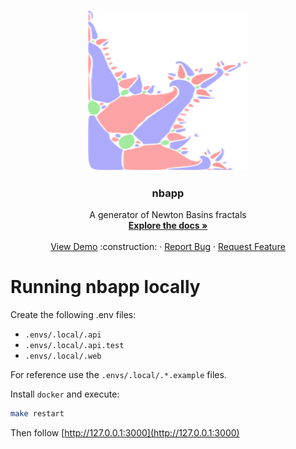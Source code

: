 

<!-- PROJECT LOGO -->
<br />
<p align="center">
  <a href="https://github.com/gmagno/igl">
    <img src="./nbweb/public/splash_logo.svg" alt="Logo" width="256" height="256">
  </a>

  <h3 align="center">nbapp</h3>

  <p align="center">
    A generator of Newton Basins fractals
    <br />
    <a href=""><strong>Explore the docs »</strong></a>
    <br />
    <br />
    <a href="">View Demo</a> :construction:
    ·
    <a href="https://github.com/MagnoBrothers/nbapp/issues">Report Bug</a>
    ·
    <a href="https://github.com/MagnoBrothers/nbapp/issues">Request Feature</a>
  </p>
</p>


# Running nbapp locally

Create the following .env files:

- `.envs/.local/.api`
- `.envs/.local/.api.test`
- `.envs/.local/.web`

For reference use the `.envs/.local/.*.example` files.


Install `docker` and execute:

```sh
make restart
```

Then follow [http://127.0.0.1:3000](http://127.0.0.1:3000)